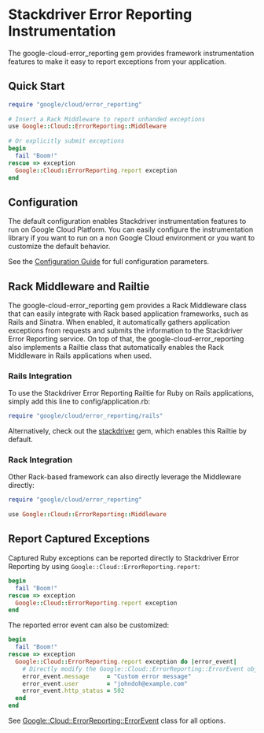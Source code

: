 # Stackdriver Error Reporting Instrumentation

The google-cloud-error_reporting gem provides framework instrumentation features
to make it easy to report exceptions from your application.

## Quick Start

```ruby
require "google/cloud/error_reporting"
 
# Insert a Rack Middleware to report unhanded exceptions 
use Google::Cloud::ErrorReporting::Middleware
 
# Or explicitly submit exceptions
begin
  fail "Boom!"
rescue => exception
  Google::Cloud::ErrorReporting.report exception
end
```

## Configuration
The default configuration enables Stackdriver instrumentation features to run
on Google Cloud Platform. You can easily configure the instrumentation library 
if you want to run on a non Google Cloud environment or you want to customize 
the default behavior.

See the 
[Configuration Guide](https://googlecloudplatform.github.io/google-cloud-ruby/#/docs/stackdriver/guides/instrumentation_configuration)
for full configuration parameters.

## Rack Middleware and Railtie
The google-cloud-error_reporting gem provides a Rack Middleware class that can 
easily integrate with Rack based application frameworks, such as Rails and 
Sinatra. When enabled, it automatically gathers application exceptions from 
requests and submits the information to the Stackdriver Error Reporting service.
On top of that, the google-cloud-error_reporting also implements a Railtie 
class that automatically enables the Rack Middleware in Rails applications when 
used.

### Rails Integration

To use the Stackdriver Error Reporting Railtie for Ruby on Rails applications, 
simply add this line to config/application.rb:

```ruby
require "google/cloud/error_reporting/rails"
```

Alternatively, check out the 
[stackdriver](https://googlecloudplatform.github.io/google-cloud-ruby/#/docs/stackdriver) 
gem, which enables this Railtie by default.

### Rack Integration

Other Rack-based framework can also directly leverage the Middleware directly:

```ruby
require "google/cloud/error_reporting"
 
use Google::Cloud::ErrorReporting::Middleware
```

## Report Captured Exceptions
Captured Ruby exceptions can be reported directly to Stackdriver Error Reporting
by using `Google::Cloud::ErrorReporting.report`:

```ruby
begin
  fail "Boom!"
rescue => exception
  Google::Cloud::ErrorReporting.report exception
end
```

The reported error event can also be customized:

```ruby
begin
  fail "Boom!"
rescue => exception
  Google::Cloud::ErrorReporting.report exception do |error_event|
    # Directly modify the Google::Cloud::ErrorReporting::ErrorEvent object before submission
    error_event.message     = "Custom error message"
    error_event.user        = "johndoh@example.com"
    error_event.http_status = 502
  end
end
```

See 
[Google::Cloud::ErrorReporting::ErrorEvent](https://googlecloudplatform.github.io/google-cloud-ruby/#/docs/google-cloud-error_reporting/google/cloud/errorreporting/errorevent) 
class for all options.
